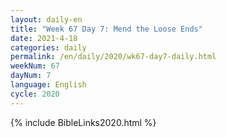 ```yaml
---
layout: daily-en
title: "Week 67 Day 7: Mend the Loose Ends"
date: 2021-4-18 
categories: daily
permalink: /en/daily/2020/wk67-day7-daily.html
weekNum: 67
dayNum: 7
language: English
cycle: 2020
---
```

{% include BibleLinks2020.html %} 